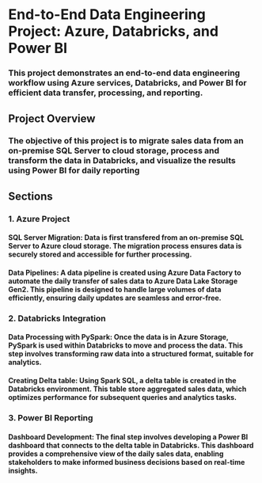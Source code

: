 # End-to-End Data Engineering Project: Azure, Databricks, and Power BI 

### This project demonstrates an end-to-end data engineering workflow using Azure services, Databricks, and Power BI for efficient data transfer, processing, and reporting.

## Project Overview
### The objective of this project is to migrate sales data from an on-premise SQL Server to cloud storage, process and transform the data in Databricks, and visualize the results using Power BI for daily reporting

## Sections
### 1. Azure Project
#### SQL Server Migration: Data is first transfered from an on-premise SQL Server to Azure cloud storage. The migration process ensures data is securely stored and accessible for further processing.
#### Data Pipelines: A data pipeline is created using Azure Data Factory to automate the daily transfer of sales data to Azure Data Lake Storage Gen2. This pipeline is designed to handle large volumes of data efficiently, ensuring daily updates are seamless and error-free.
### 2. Databricks Integration
#### Data Processing with PySpark: Once the data is in Azure Storage, PySpark is used within Databricks to move and process the data. This step involves transforming raw data into a structured format, suitable for analytics.
#### Creating Delta table: Using Spark SQL, a delta table is created in the Databricks environment. This table store aggregated sales data, which optimizes performance for subsequent queries and analytics tasks.
### 3. Power BI Reporting
#### Dashboard Development: The final step involves developing a Power BI dashboard that connects to the delta table in Databricks. This dashboard provides a comprehensive view of the daily sales data, enabling stakeholders to make informed business decisions based on real-time insights.
